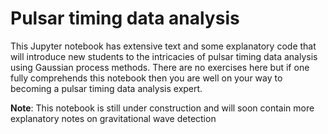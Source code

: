 # Pulsar timing data analysis 

This Jupyter notebook has extensive text and some explanatory code that will introduce new students to the intricacies of pulsar timing data analysis using Gaussian process methods. There are no exercises here but if one fully comprehends this notebook then you are well on your way to becoming a pulsar timing data analysis expert.

**Note**: This notebook is still under construction and will soon contain more explanatory notes on gravitational wave detection
